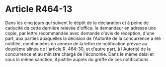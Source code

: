 # Article R464-13

<p>Dans les cinq jours qui suivent le dépôt de la déclaration et à peine de caducité de cette dernière relevée d'office, le demandeur en adresse une copie, par lettre recommandée avec demande d'avis de réception, d'une part, aux parties auxquelles la décision de l'Autorité de la concurrence a été notifiée, mentionnées en annexe de la lettre de notification prévue au deuxième alinéa de l'article <a href='/affichCodeArticle.do?cidTexte=LEGITEXT000005634379&idArticle=LEGIARTI000034641961&dateTexte=&categorieLien=id' title='Code de commerce - art. R464-30 (V)'>R. 464-30</a>, et d'autre part, à l'Autorité de la concurrence et au ministre chargé de l'économie. Dans le même délai et sous la même sanction, il justifie auprès du greffe de ces notifications.</p>